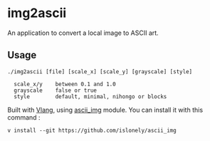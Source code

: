 # img2ascii

An application to convert a local image to ASCII art.

## Usage

```
./img2ascii [file] [scale_x] [scale_y] [grayscale] [style]

  scale_x/y    between 0.1 and 1.0
  grayscale    false or true
  style        default, minimal, nihongo or blocks
```

Built with [Vlang](https://vlang.io), using [ascii_img](https://github.com/islonely/ascii_img) module. You can install it with this command :

```
v install --git https://github.com/islonely/ascii_img
```
